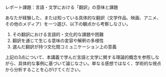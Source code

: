 レポート課題：言語・文学における「翻訳」の意味と課題

あなたが経験した、または知っている具体的な翻訳（文学作品、映画、アニメ、その他のメディア）を一つ選び、以下の観点から考察しなさい。

1. その翻訳における言語的・文化的な課題や困難
2. 翻訳を通じて生じる意味の変容や解釈の多様性
3. 選んだ翻訳が持つ文化間コミュニケーション上の意義

上記の3点について、本講義で学んだ言語と文学に関する理論的概念を参照しながら、具体的な事例に基づいて論じなさい。単なる感想ではなく、学術的な視点から分析することを心がけてください。
